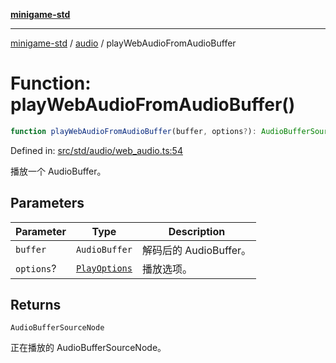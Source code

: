 [**minigame-std**](../../../README.md)

***

[minigame-std](../../../README.md) / [audio](../README.md) / playWebAudioFromAudioBuffer

# Function: playWebAudioFromAudioBuffer()

```ts
function playWebAudioFromAudioBuffer(buffer, options?): AudioBufferSourceNode
```

Defined in: [src/std/audio/web\_audio.ts:54](https://github.com/JiangJie/minigame-std/blob/c702c23d8258d9dd96d873df515d0027c84fb302/src/std/audio/web_audio.ts#L54)

播放一个 AudioBuffer。

## Parameters

| Parameter | Type | Description |
| ------ | ------ | ------ |
| `buffer` | `AudioBuffer` | 解码后的 AudioBuffer。 |
| `options`? | [`PlayOptions`](../interfaces/PlayOptions.md) | 播放选项。 |

## Returns

`AudioBufferSourceNode`

正在播放的 AudioBufferSourceNode。
